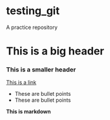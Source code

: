 # testing_git
A practice repository

# This is a big header

### This is a smaller header

[This is a link](https://github.com/ch8uk/testing_git/)

- These are bullet points
- These are bullet points

**This is markdown**
